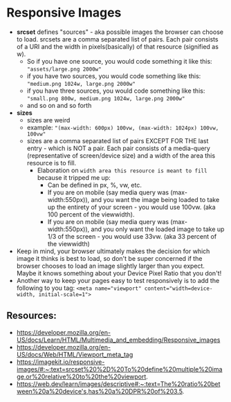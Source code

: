 # Responsive Images
- **srcset** defines "sources" - aka possible images the browser can choose to load.  srcsets are a comma separated list of pairs. Each pair consists of a URI and the width in pixels(basically) of that resource (signified as w).
  - So if you have one source, you would code something it like this: `"assets/large.png 2000w"`
  - if you have two sources, you would code something like this: `"medium.png 1024w, large.png 2000w"`
  - if you have three sources, you would code something like this: `"small.png 800w, medium.png 1024w, large.png 2000w"`
  - and so on and so forth
- **sizes**
  - sizes are weird
  - example: `"(max-width: 600px) 100vw, (max-width: 1024px) 100vw, 100vw"`
  - sizes are a comma separated list of pairs EXCEPT FOR THE last entry - which is NOT a pair. Each pair consists of a media-query (representative of screen/device size) and a width of the area this resource is to fill.
    - Elaboration on `width area this resource is meant to fill` because it tripped me up: 
      - Can be defined in px, %, vw, etc. 
      - If you are on mobile (say media query was (max-width:550px)), and you want the image being loaded to take up the entirety of your screen - you would use 100vw. (aka 100 percent of the viewwidth).
      - If you are on mobile (say media query was (max-width:550px)), and you only want the loaded image to take up 1/3 of the screen - you would use 33vw. (aka 33 percent of the viewwidth)
- Keep in mind, your browser ultimately makes the decision for which image it thinks is best to load, so don't be super concerned if the browser chooses to load an image slightly larger than you expect. Maybe it knows something about your Device Pixel Ratio that you don't!
- Another way to keep your pages easy to test responsively is to add the following to you <head> tag: `<meta name="viewport" content="width=device-width, initial-scale=1">`

## Resources:
- https://developer.mozilla.org/en-US/docs/Learn/HTML/Multimedia_and_embedding/Responsive_images
- https://developer.mozilla.org/en-US/docs/Web/HTML/Viewport_meta_tag
- https://imagekit.io/responsive-images/#:~:text=srcset%20%2D%20To%20define%20multiple%20image,or%20relative%20to%20the%20viewport.
- https://web.dev/learn/images/descriptive#:~:text=The%20ratio%20between%20a%20device's,has%20a%20DPR%20of%203.5.